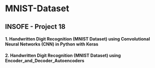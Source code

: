 # MNIST-Dataset

## INSOFE - Project 18

#### 1. Handwritten Digit Recognition (MNIST Dataset) using Convolutional Neural Networks (CNN) in Python with Keras

#### 2. Handwritten Digit Recognition (MNIST Dataset) using Encoder_and_Decoder_Autoencoders
